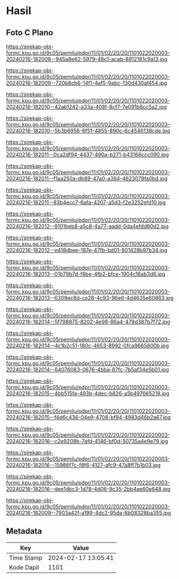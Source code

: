 # Hasil

## Foto C Plano

https://sirekap-obj-formc.kpu.go.id/9c05/pemilu/pdpr/11/01/02/20/20/1101022020003-20240216-182008--945a8e62-5979-48c1-acab-8812181c9a13.jpg

https://sirekap-obj-formc.kpu.go.id/9c05/pemilu/pdpr/11/01/02/20/20/1101022020003-20240216-182009--720b8cb6-14f1-4af5-9abc-130d430af454.jpg

https://sirekap-obj-formc.kpu.go.id/9c05/pemilu/pdpr/11/01/02/20/20/1101022020003-20240216-182010--42ab1242-a33a-408f-8cf7-7e091b8cc5a2.jpg

https://sirekap-obj-formc.kpu.go.id/9c05/pemilu/pdpr/11/01/02/20/20/1101022020003-20240216-182010--5b3b6956-6f51-4855-890c-6c4546138cde.jpg

https://sirekap-obj-formc.kpu.go.id/9c05/pemilu/pdpr/11/01/02/20/20/1101022020003-20240216-182011--0ca2df94-4437-490a-b271-b43166ccc090.jpg

https://sirekap-obj-formc.kpu.go.id/9c05/pemilu/pdpr/11/01/02/20/20/1101022020003-20240216-182011--f1aa250a-db89-47a0-a384-4623078fa0bd.jpg

https://sirekap-obj-formc.kpu.go.id/9c05/pemilu/pdpr/11/01/02/20/20/1101022020003-20240216-182011--83b4ecc7-6afa-4207-a5d3-f2e3252efd10.jpg

https://sirekap-obj-formc.kpu.go.id/9c05/pemilu/pdpr/11/01/02/20/20/1101022020003-20240216-182012--9101beb8-a5c8-4a77-aadd-0da4efdd80d2.jpg

https://sirekap-obj-formc.kpu.go.id/9c05/pemilu/pdpr/11/01/02/20/20/1101022020003-20240216-182012--e418dbee-187e-47fb-bd01-801428b97b34.jpg

https://sirekap-obj-formc.kpu.go.id/9c05/pemilu/pdpr/11/01/02/20/20/1101022020003-20240216-182013--01b79b7d-f8be-4fb2-bfce-1904c16ab3d6.jpg

https://sirekap-obj-formc.kpu.go.id/9c05/pemilu/pdpr/11/01/02/20/20/1101022020003-20240216-182013--6309ec8d-ce28-4c93-96e6-4d4635e60863.jpg

https://sirekap-obj-formc.kpu.go.id/9c05/pemilu/pdpr/11/01/02/20/20/1101022020003-20240216-182014--5f798875-8202-4e98-86a4-479d387b7f72.jpg

https://sirekap-obj-formc.kpu.go.id/9c05/pemilu/pdpr/11/01/02/20/20/1101022020003-20240216-182014--4c1b2c51-180c-4653-8992-0fca9665800b.jpg

https://sirekap-obj-formc.kpu.go.id/9c05/pemilu/pdpr/11/01/02/20/20/1101022020003-20240216-182014--64076063-0676-4bba-87fc-7b5af34e5b01.jpg

https://sirekap-obj-formc.kpu.go.id/9c05/pemilu/pdpr/11/01/02/20/20/1101022020003-20240216-182015--4bb515fa-493b-4dec-b826-a5b497665219.jpg

https://sirekap-obj-formc.kpu.go.id/9c05/pemilu/pdpr/11/01/02/20/20/1101022020003-20240216-182015--f4d6c436-04e9-4708-bf94-4983d46b2a67.jpg

https://sirekap-obj-formc.kpu.go.id/9c05/pemilu/pdpr/11/01/02/20/20/1101022020003-20240216-182016--c2e9208b-7afd-4146-bf0d-50735a4e9e79.jpg

https://sirekap-obj-formc.kpu.go.id/9c05/pemilu/pdpr/11/01/02/20/20/1101022020003-20240216-182016--15986f7c-f8f6-4127-afc9-47a8ff7b1b03.jpg

https://sirekap-obj-formc.kpu.go.id/9c05/pemilu/pdpr/11/01/02/20/20/1101022020003-20240216-182016--dee1dbc3-1d78-4d06-9c35-2bb4ae60e648.jpg

https://sirekap-obj-formc.kpu.go.id/9c05/pemilu/pdpr/11/01/02/20/20/1101022020003-20240216-182009--7903a42f-a199-4dc2-95da-8b08328ba355.jpg


## Metadata

| Key        | Value               |
| ---------- | ------------------- |
| Time Stamp | 2024-02-17 13:05:41 |
| Kode Dapil | 1101                |



